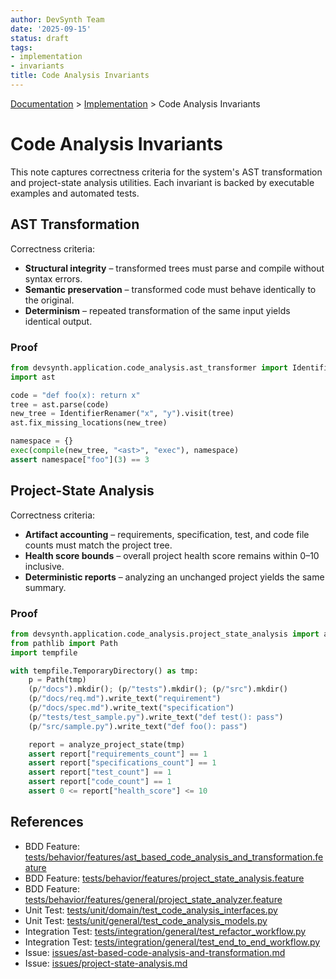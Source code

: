 ```yaml
---
author: DevSynth Team
date: '2025-09-15'
status: draft
tags:
- implementation
- invariants
title: Code Analysis Invariants
---
```

<div class="breadcrumbs">
<a href="../index.md">Documentation</a> &gt; <a href="index.md">Implementation</a> &gt; Code Analysis Invariants
</div>

# Code Analysis Invariants

This note captures correctness criteria for the system's AST transformation and project-state analysis utilities. Each invariant is backed by executable examples and automated tests.

## AST Transformation

Correctness criteria:
- **Structural integrity** – transformed trees must parse and compile without syntax errors.
- **Semantic preservation** – transformed code must behave identically to the original.
- **Determinism** – repeated transformation of the same input yields identical output.

### Proof

```python
from devsynth.application.code_analysis.ast_transformer import IdentifierRenamer
import ast

code = "def foo(x): return x"
tree = ast.parse(code)
new_tree = IdentifierRenamer("x", "y").visit(tree)
ast.fix_missing_locations(new_tree)

namespace = {}
exec(compile(new_tree, "<ast>", "exec"), namespace)
assert namespace["foo"](3) == 3
```

## Project-State Analysis

Correctness criteria:
- **Artifact accounting** – requirements, specification, test, and code file counts must match the project tree.
- **Health score bounds** – overall project health score remains within 0–10 inclusive.
- **Deterministic reports** – analyzing an unchanged project yields the same summary.

### Proof

```python
from devsynth.application.code_analysis.project_state_analysis import analyze_project_state
from pathlib import Path
import tempfile

with tempfile.TemporaryDirectory() as tmp:
    p = Path(tmp)
    (p/"docs").mkdir(); (p/"tests").mkdir(); (p/"src").mkdir()
    (p/"docs/req.md").write_text("requirement")
    (p/"docs/spec.md").write_text("specification")
    (p/"tests/test_sample.py").write_text("def test(): pass")
    (p/"src/sample.py").write_text("def foo(): pass")

    report = analyze_project_state(tmp)
    assert report["requirements_count"] == 1
    assert report["specifications_count"] == 1
    assert report["test_count"] == 1
    assert report["code_count"] == 1
    assert 0 <= report["health_score"] <= 10
```

## References

- BDD Feature: [tests/behavior/features/ast_based_code_analysis_and_transformation.feature](../tests/behavior/features/ast_based_code_analysis_and_transformation.feature)
- BDD Feature: [tests/behavior/features/project_state_analysis.feature](../tests/behavior/features/project_state_analysis.feature)
- BDD Feature: [tests/behavior/features/general/project_state_analyzer.feature](../tests/behavior/features/general/project_state_analyzer.feature)
- Unit Test: [tests/unit/domain/test_code_analysis_interfaces.py](../tests/unit/domain/test_code_analysis_interfaces.py)
- Unit Test: [tests/unit/general/test_code_analysis_models.py](../tests/unit/general/test_code_analysis_models.py)
- Integration Test: [tests/integration/general/test_refactor_workflow.py](../tests/integration/general/test_refactor_workflow.py)
- Integration Test: [tests/integration/general/test_end_to_end_workflow.py](../tests/integration/general/test_end_to_end_workflow.py)
- Issue: [issues/ast-based-code-analysis-and-transformation.md](../issues/ast-based-code-analysis-and-transformation.md)
- Issue: [issues/project-state-analysis.md](../issues/project-state-analysis.md)
